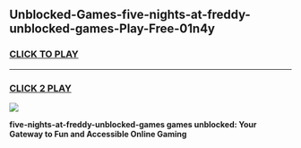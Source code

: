 
## Unblocked-Games-five-nights-at-freddy-unblocked-games-Play-Free-01n4y
<h3>
<a href="https://premium76.site?title=five-nights-at-freddy-unblocked-games&ref=18A1">CLICK TO PLAY</a></h3>
<hr>

<h3>
<a href="https://premium76.site?title=five-nights-at-freddy-unblocked-games&ref=18A1">CLICK 2 PLAY</a>
  
</h3>

<a href="https://premium76.site?title=five-nights-at-freddy-unblocked-games&ref=18A1"><img src="https://clearcache.store/games.png"></a>


**five-nights-at-freddy-unblocked-games games unblocked: Your Gateway to Fun and Accessible Online Gaming**
